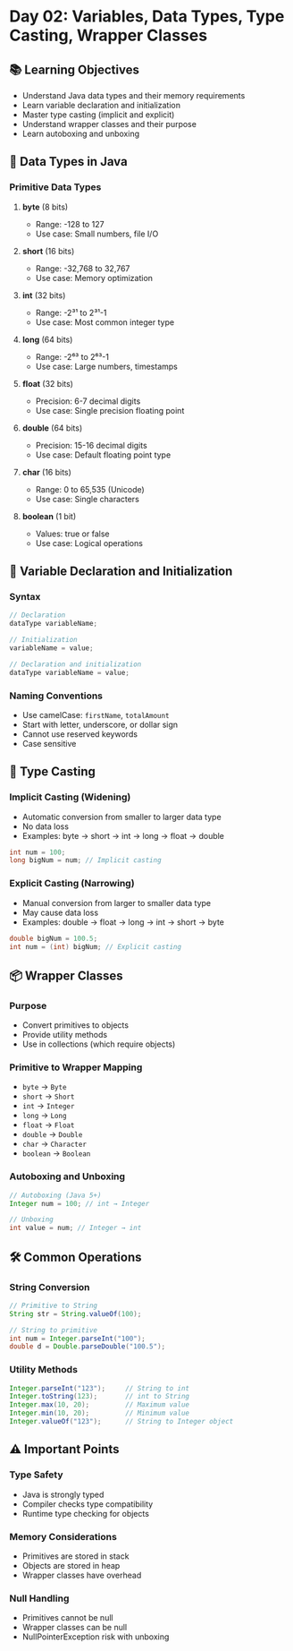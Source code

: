 # Day 02: Variables, Data Types, Type Casting, Wrapper Classes

## 📚 Learning Objectives
- Understand Java data types and their memory requirements
- Learn variable declaration and initialization
- Master type casting (implicit and explicit)
- Understand wrapper classes and their purpose
- Learn autoboxing and unboxing

## 🔢 Data Types in Java

### Primitive Data Types
1. **byte** (8 bits)
   - Range: -128 to 127
   - Use case: Small numbers, file I/O

2. **short** (16 bits)
   - Range: -32,768 to 32,767
   - Use case: Memory optimization

3. **int** (32 bits)
   - Range: -2³¹ to 2³¹-1
   - Use case: Most common integer type

4. **long** (64 bits)
   - Range: -2⁶³ to 2⁶³-1
   - Use case: Large numbers, timestamps

5. **float** (32 bits)
   - Precision: 6-7 decimal digits
   - Use case: Single precision floating point

6. **double** (64 bits)
   - Precision: 15-16 decimal digits
   - Use case: Default floating point type

7. **char** (16 bits)
   - Range: 0 to 65,535 (Unicode)
   - Use case: Single characters

8. **boolean** (1 bit)
   - Values: true or false
   - Use case: Logical operations

## 📝 Variable Declaration and Initialization

### Syntax
```java
// Declaration
dataType variableName;

// Initialization
variableName = value;

// Declaration and initialization
dataType variableName = value;
```

### Naming Conventions
- Use camelCase: `firstName`, `totalAmount`
- Start with letter, underscore, or dollar sign
- Cannot use reserved keywords
- Case sensitive

## 🔄 Type Casting

### Implicit Casting (Widening)
- Automatic conversion from smaller to larger data type
- No data loss
- Examples: byte → short → int → long → float → double

```java
int num = 100;
long bigNum = num; // Implicit casting
```

### Explicit Casting (Narrowing)
- Manual conversion from larger to smaller data type
- May cause data loss
- Examples: double → float → long → int → short → byte

```java
double bigNum = 100.5;
int num = (int) bigNum; // Explicit casting
```

## 📦 Wrapper Classes

### Purpose
- Convert primitives to objects
- Provide utility methods
- Use in collections (which require objects)

### Primitive to Wrapper Mapping
- `byte` → `Byte`
- `short` → `Short`
- `int` → `Integer`
- `long` → `Long`
- `float` → `Float`
- `double` → `Double`
- `char` → `Character`
- `boolean` → `Boolean`

### Autoboxing and Unboxing
```java
// Autoboxing (Java 5+)
Integer num = 100; // int → Integer

// Unboxing
int value = num; // Integer → int
```

## 🛠️ Common Operations

### String Conversion
```java
// Primitive to String
String str = String.valueOf(100);

// String to primitive
int num = Integer.parseInt("100");
double d = Double.parseDouble("100.5");
```

### Utility Methods
```java
Integer.parseInt("123");     // String to int
Integer.toString(123);       // int to String
Integer.max(10, 20);         // Maximum value
Integer.min(10, 20);         // Minimum value
Integer.valueOf("123");      // String to Integer object
```

## ⚠️ Important Points

### Type Safety
- Java is strongly typed
- Compiler checks type compatibility
- Runtime type checking for objects

### Memory Considerations
- Primitives are stored in stack
- Objects are stored in heap
- Wrapper classes have overhead

### Null Handling
- Primitives cannot be null
- Wrapper classes can be null
- NullPointerException risk with unboxing 